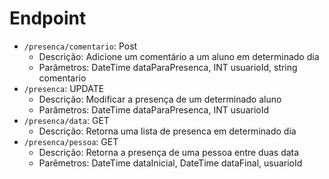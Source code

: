 # Endpoint

- `/presenca/comentario`: Post
  - Descrição: Adicione um comentário a um aluno em determinado dia
  - Parâmetros: DateTime dataParaPresenca, INT usuarioId, string comentario
- `/presenca`: UPDATE
  - Descrição: Modificar a presença de um determinado aluno
  - Parâmetros: DateTime dataParaPresenca, INT usuarioId
- `/presenca/data`: GET
  - Descrição: Retorna uma lista de presenca em determinado dia
- `/presenca/pessoa`: GET
  - Descrição: Retorna a presença de uma pessoa entre duas data
  - Parêmetros: DateTime dataInicial, DateTime dataFinal, usuarioId
